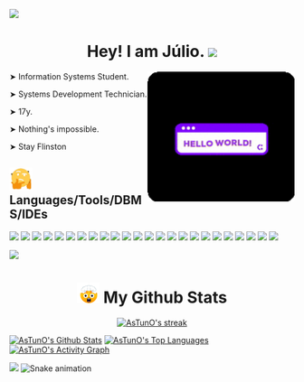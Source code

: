 <a href="https://github.com/404"><img src="https://user-images.githubusercontent.com/73097560/115834477-dbab4500-a447-11eb-908a-139a6edaec5c.gif"></a>
<h1 align="center"> Hey! I am Júlio. <img src="https://raw.githubusercontent.com/iampavangandhi/iampavangandhi/master/gifs/Hi.gif" width="30px"> </h1>

<div> 
<img align="right" src="https://github.com/AsTunO/AsTunO/blob/main/GitGif/HelloGif.gif" width="260px">
  
  <p> ➤  Information Systems Student. </p>
  <p> ➤  Systems Development Technician. </p>     
  <p> ➤  17y. </p>    
  <p> ➤  Nothing's impossible. </p>     
  <p> ➤  Stay Flinston </p>    
  
</div>



<h2> <img src="https://github.com/AsTunO/AsTunO/blob/main/GitGif/giphy-unscreen.gif" width="40px">  Languages/Tools/DBMS/IDEs </h2>

<div>
  <p>
    <img height="25em" src="https://img.shields.io/badge/Java-ED8B00?style=for-the-badge&logo=java&logoColor=white"/>
    <img height="25em" src="https://img.shields.io/badge/Python-3776AB?style=for-the-badge&logo=python&logoColor=white"/>
    <img height="25em" src="https://img.shields.io/badge/JavaScript-F7DF1E?style=for-the-badge&logo=javascript&logoColor=black"/>
    <img height="25em" src="https://img.shields.io/badge/HTML5-E34F26?style=for-the-badge&logo=html5&logoColor=white"/>
    <img height="25em" src="https://img.shields.io/badge/CSS3-1572B6?style=for-the-badge&logo=css3&logoColor=white"/>
    <img height="25m" src="https://img.shields.io/badge/MySQL-00000F?style=for-the-badge&logo=mysql&logoColor=white"/>
    <img height="25m" src="https://img.shields.io/badge/Spring_Boot-F2F4F9?style=for-the-badge&logo=spring-boot"/>
    <img height="25m" src="https://img.shields.io/badge/Microsoft_SQL_Server-CC2927?style=for-the-badge&logo=microsoft-sql-server&logoColor=white"/>
    <img height="25m" src="https://img.shields.io/badge/TypeScript-007ACC?style=for-the-badge&logo=typescript&logoColor=white"/>
    <img height="25m" src="https://img.shields.io/badge/Node.js-339933?style=for-the-badge&logo=nodedotjs&logoColor=white"/>
    <img height="25m" src="https://img.shields.io/badge/npm-CB3837?style=for-the-badge&logo=npm&logoColor=white"/>
    <img height="25m" src="https://img.shields.io/badge/React-20232A?style=for-the-badge&logo=react&logoColor=61DAFB"/>
    <img height="25m" src="https://img.shields.io/badge/next.js-000000?style=for-the-badge&logo=nextdotjs&logoColor=white"/>
    <img height="25m" src="https://img.shields.io/badge/Postman-FF6C37?style=for-the-badge&logo=Postman&logoColor=white"/>
    <img height="25m" src="https://img.shields.io/badge/Insomnia-5849be?style=for-the-badge&logo=Insomnia&logoColor=white"/>
    <img height="25m" src="https://img.shields.io/badge/Expo-1B1F23?style=for-the-badge&logo=expo&logoColor=white"/>
    <img height="25m" src="https://img.shields.io/badge/Bootstrap-563D7C?style=for-the-badge&logo=bootstrap&logoColor=white"/>
    <img height="25m" src="https://img.shields.io/badge/jQuery-0769AD?style=for-the-badge&logo=jquery&logoColor=white"/>
    <img height="25m" src="https://img.shields.io/badge/React_Native-20232A?style=for-the-badge&logo=react&logoColor=61DAFB"/>
    <img height="25m" src="https://img.shields.io/badge/Material--UI-0081CB?style=for-the-badge&logo=material-ui&logoColor=white"/>
    <img height="25m" src="https://img.shields.io/badge/Figma-F24E1E?style=for-the-badge&logo=figma&logoColor=white"/>
    <img height="25m" src="https://img.shields.io/badge/PostgreSQL-316192?style=for-the-badge&logo=postgresql&logoColor=white"/>
    <img height="25m" src="https://img.shields.io/badge/Spring-6DB33F?style=for-the-badge&logo=spring&logoColor=white"/>
    <img height="25m" src="https://img.shields.io/badge/Git-F05032?style=for-the-badge&logo=git&logoColor=white"/>
  </p>
</div>

<a href="https://github.com/404"><img src="https://user-images.githubusercontent.com/73097560/115834477-dbab4500-a447-11eb-908a-139a6edaec5c.gif"></a>
<h1 align="center" > <img src="https://github.com/AsTunO/AsTunO/blob/main/GitGif/emoji.gif" width="40px"> My Github Stats </h1>

<div>
  <p align="center">
      <a href="https://github.com/AsTunO/github-readme-streak-stats">
          <img title="🔥 Get streak stats for your profile at git.io/streak-stats" alt="AsTunO's streak" src="https://github-readme-streak-stats.herokuapp.com/?user=AsTunO&theme=midnight-purple&hide_border=true&stroke=0000&background=0D1117"/>
      </a>
  </p>
</div>

<div>
  <p>
    <a href="https://github.com/AsTunO/github-readme-stats"><img alt="AsTunO's Github Stats" src="https://github-readme-stats.vercel.app/api?username=AsTunO&show_icons=true&count_private=true&theme=midnight-purple&hide_border=true&bg_color=0D1117" /></a>
    <a href="https://github.com/AsTunO/github-readme-stats"><img alt="AsTunO's Top Languages" src="https://github-readme-stats.vercel.app/api/top-langs/?username=AsTunO&langs_count=8&count_private=true&layout=compact&theme=midnight-purple&hide_border=true&bg_color=0D1117" /></a>
    <a href="https://github.com/AsTunO/github-readme-activity-graph"><img alt="AsTunO's Activity Graph" src="https://activity-graph.herokuapp.com/graph?username=AsTunO&bg_color=0D1117&color=9e35d2&line=660099&point=FFFFFF&hide_border=true" /></a>
  </p>
</div>

<a href="https://github.com/404"><img src="https://user-images.githubusercontent.com/73097560/115834477-dbab4500-a447-11eb-908a-139a6edaec5c.gif"></a>
![Snake animation](https://github.com/AsTunO/AsTunO/blob/output/github-contribution-grid-snake.svg)
